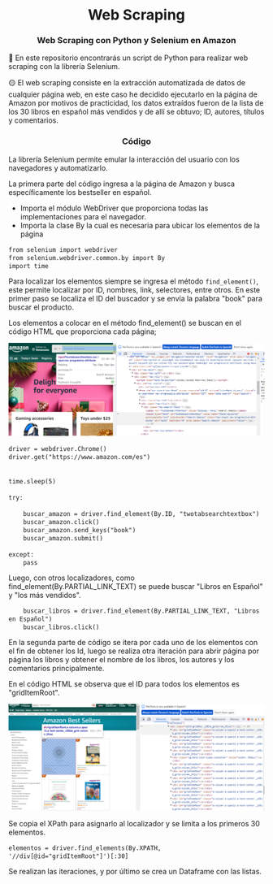 # <div align="center">Web Scraping</div>

### <div align="center">Web Scraping con Python y Selenium en Amazon</div>



:bookmark_tabs: En este repositorio encontrarás un script de Python para realizar web scraping con la librería Selenium.


:yellow_circle: El web scraping consiste en la extracción automatizada de datos de cualquier página web, en este caso he decidido ejecutarlo en la página de Amazon por motivos de practicidad, los datos extraídos fueron de la lista de los 30 libros en español más vendidos y de allí se obtuvo;  ID, autores, títulos y comentarios. 

### <div align="center">Código</div>

La librería Selenium permite emular la interacción del usuario con los navegadores y automatizarlo. 

La primera parte del código ingresa a la página de Amazon y busca específicamente los bestseller en español. 

- Importa el módulo WebDriver que proporciona todas las implementaciones para el navegador. 
- Importa la clase By la cual es necesaria para ubicar los elementos de la página
  
```
from selenium import webdriver
from selenium.webdriver.common.by import By
import time
```

Para localizar los elementos siempre se ingresa el método ``` find_element() ```, este permite localizar por ID, nombres, link, selectores, entre otros. En este primer paso se localiza el ID del buscador y se envía la palabra "book" para buscar el producto. 

Los elementos a colocar en el método find_element() se buscan en el código HTML que proporciona cada página;


![ID del buscador de Amazon](id_buscador_amazon.png)



```
driver = webdriver.Chrome()
driver.get("https://www.amazon.com/es")


time.sleep(5)

try:
    
    buscar_amazon = driver.find_element(By.ID, "twotabsearchtextbox")
    buscar_amazon.click()
    buscar_amazon.send_keys("book")
    buscar_amazon.submit()
    
except:
    pass

```

Luego, con otros localizadores, como find_element(By.PARTIAL_LINK_TEXT) se puede buscar "Libros en Español" y "los más vendidos".

```    
    buscar_libros = driver.find_element(By.PARTIAL_LINK_TEXT, "Libros en Español")
    buscar_libros.click()

```


En la segunda parte de código se itera por cada uno de los elementos con el fin de obtener los Id, luego se realiza otra iteración para abrir página por página los libros y obtener el nombre de los libros, los autores y los comentarios principalmente. 

En el código HTML se observa que el ID para todos los elementos es "gridItemRoot". 

![ID de los elementos](elementos_amazon.png)

Se copia el XPath para asignarlo al localizador y se limita a los primeros 30 elementos.

```
elementos = driver.find_elements(By.XPATH, '//div[@id="gridItemRoot"]')[:30]

```

Se realizan las iteraciones, y por último se crea un Dataframe con las listas.



